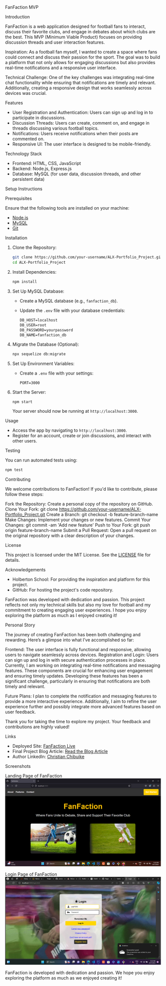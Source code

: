 FanFaction MVP

Introduction

FanFaction is a web application designed for football fans to interact, discuss their favorite clubs, and engage in debates about which clubs are the best. This MVP (Minimum Viable Product) focuses on providing discussion threads and user interaction features.

Inspiration: As a football fan myself, I wanted to create a space where fans could connect and discuss their passion for the sport. The goal was to build a platform that not only allows for engaging discussions but also provides real-time notifications and a responsive user interface.

Technical Challenge: One of the key challenges was integrating real-time chat functionality while ensuring that notifications are timely and relevant. Additionally, creating a responsive design that works seamlessly across devices was crucial.

Features

- User Registration and Authentication: Users can sign up and log in to participate in discussions.
- Discussion Threads: Users can create, comment on, and engage in threads discussing various football topics.
- Notifications: Users receive notifications when their posts are commented on.
- Responsive UI: The user interface is designed to be mobile-friendly.

Technology Stack

- Frontend: HTML, CSS, JavaScript
- Backend: Node.js, Express.js
- Database: MySQL (for user data, discussion threads, and other persistent data)

Setup Instructions

Prerequisites

Ensure that the following tools are installed on your machine:

- [Node.js](https://nodejs.org/)
- [MySQL](https://www.mysql.com/)
- [Git](https://git-scm.com/)

Installation

1. Clone the Repository:

   ```bash
   git clone https://github.com/your-username/ALX-Portfolio_Project.git
   cd ALX-Portfolio_Project
   ```

2. Install Dependencies:

   ```bash
   npm install
   ```

3. Set Up MySQL Database:

   - Create a MySQL database (e.g., `fanfaction_db`).
   - Update the `.env` file with your database credentials:

     ```env
     DB_HOST=localhost
     DB_USER=root
     DB_PASSWORD=yourpassword
     DB_NAME=fanfaction_db
     ```

4. Migrate the Database (Optional):

   ```bash
   npx sequelize db:migrate
   ```

5. Set Up Environment Variables:

   - Create a `.env` file with your settings:

     ```env
     PORT=3000
     ```

6. Start the Server:

   ```bash
   npm start
   ```

   Your server should now be running at `http://localhost:3000`.

Usage

- Access the app by navigating to `http://localhost:3000`.
- Register for an account, create or join discussions, and interact with other users.

Testing

You can run automated tests using:

```bash
npm test
```

Contributing

We welcome contributions to FanFaction! If you'd like to contribute, please follow these steps:

Fork the Repository: Create a personal copy of the repository on GitHub.
Clone Your Fork: git clone https://github.com/your-username/ALX-Portfolio_Project.git
Create a Branch: git checkout -b feature-branch-name
Make Changes: Implement your changes or new features.
Commit Your Changes: git commit -am 'Add new feature'
Push to Your Fork: git push origin feature-branch-name
Submit a Pull Request: Open a pull request on the original repository with a clear description of your changes.

License

This project is licensed under the MIT License. See the [LICENSE](LICENSE) file for details.

Acknowledgements

- Holberton School: For providing the inspiration and platform for this project.
- GitHub: For hosting the project's code repository.

FanFaction was developed with dedication and passion. This project reflects not only my technical skills but also my love for football and my commitment to creating engaging user experiences. I hope you enjoy exploring the platform as much as I enjoyed creating it!

Personal Story

The journey of creating FanFaction has been both challenging and rewarding. Here’s a glimpse into what I’ve accomplished so far:

Frontend: The user interface is fully functional and responsive, allowing users to navigate seamlessly across devices.
Registration and Login: Users can sign up and log in with secure authentication processes in place.
Currently, I am working on integrating real-time notifications and messaging features. These components are crucial for enhancing user engagement and ensuring timely updates. Developing these features has been a significant challenge, particularly in ensuring that notifications are both timely and relevant.

Future Plans: I plan to complete the notification and messaging features to provide a more interactive experience. Additionally, I aim to refine the user experience further and possibly integrate more advanced features based on user feedback.

Thank you for taking the time to explore my project. Your feedback and contributions are highly valued!

Links

- Deployed Site: [FanFaction Live](http://your-deployed-site-url.com)
- Final Project Blog Article: [Read the Blog Article](http://your-blog-article-url.com)
- Author LinkedIn: [Christian Chibuike](https://www.linkedin.com/in/christian-chibuike)

Screenshots

Landing Page of FanFaction
![Landing Page](public/images/Landing%20Page.png)

Login Page of FanFaction
![Login Page](public/images/Login%20Page.png)


FanFaction is developed with dedication and passion. We hope you enjoy exploring the platform as much as we enjoyed creating it!
```